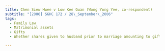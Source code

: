 ```yaml
---
title: Chen Siew Hwee v Low Kee Guan (Wong Yong Yee, co-respondent) 
subtitle: "[2006] SGHC 172 / 28\_September\_2006"
tags:
  - Family Law
  - Matrimonial assets
  - Gifts
  - Whether shares given to husband prior to marriage amounting to gift and not matrimonial asset to be divided between husband and wife upon divorce

---
```


